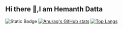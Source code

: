 ## Hi there 👋,I am Hemanth Datta
![Static Badge](https://img.shields.io/badge/R%20programming-lightblue?style=plastic&logo=rstudiocode&logoColor=white&logoSize=auto)
[![Anurag's GitHub stats](https://github-readme-stats.vercel.app/api?username=anuraghazra)](https://github.com/anuraghazra/github-readme-stats)
[![Top Langs](https://github-readme-stats.vercel.app/api/top-langs/?username=anuraghazra)](https://github.com/anuraghazra/github-readme-stats)
